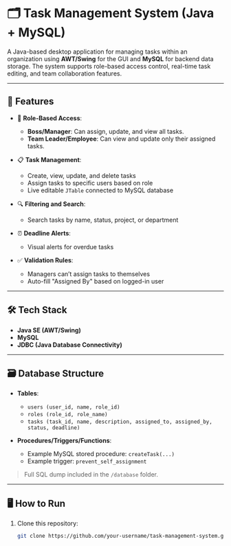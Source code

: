# 🗂️ Task Management System (Java + MySQL)

A Java-based desktop application for managing tasks within an organization using **AWT/Swing** for the GUI and **MySQL** for backend data storage. The system supports role-based access control, real-time task editing, and team collaboration features.

---

## 🚀 Features

- 🔐 **Role-Based Access**:
  - **Boss/Manager**: Can assign, update, and view all tasks.
  - **Team Leader/Employee**: Can view and update only their assigned tasks.

- 📋 **Task Management**:
  - Create, view, update, and delete tasks
  - Assign tasks to specific users based on role
  - Live editable `JTable` connected to MySQL database

- 🔍 **Filtering and Search**:
  - Search tasks by name, status, project, or department

- ⏰ **Deadline Alerts**:
  - Visual alerts for overdue tasks

- ✅ **Validation Rules**:
  - Managers can’t assign tasks to themselves
  - Auto-fill "Assigned By" based on logged-in user

---

## 🛠️ Tech Stack

- **Java SE (AWT/Swing)**
- **MySQL**
- **JDBC (Java Database Connectivity)**

---

## 🗃️ Database Structure

- **Tables**:
  - `users (user_id, name, role_id)`
  - `roles (role_id, role_name)`
  - `tasks (task_id, name, description, assigned_to, assigned_by, status, deadline)`

- **Procedures/Triggers/Functions**:
  - Example MySQL stored procedure: `createTask(...)`
  - Example trigger: `prevent_self_assignment`

> Full SQL dump included in the `/database` folder.

---

## 🖥️ How to Run

1. Clone this repository:
   ```bash
   git clone https://github.com/your-username/task-management-system.git
